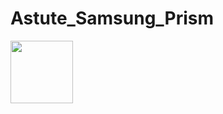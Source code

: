# Astute_Samsung_Prism

<img src = "https://github.com/Aditya3012Purwar/Astute_Samsung_Prism/assets/103439955/8a7c75d0-58d2-498b-98fb-683ea1710481" width = "100"/>

